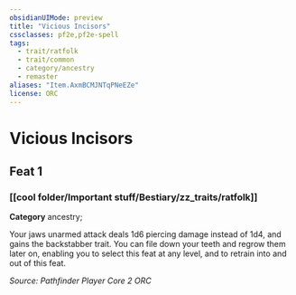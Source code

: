```yaml
---
obsidianUIMode: preview
title: "Vicious Incisors"
cssclasses: pf2e,pf2e-spell
tags:
  - trait/ratfolk
  - trait/common
  - category/ancestry
  - remaster
aliases: "Item.AxmBCMJNTqPNeEZe"
license: ORC
---
```

# Vicious Incisors
## Feat 1
### [[cool folder/Important stuff/Bestiary/zz_traits/ratfolk]]

**Category** ancestry; 




Your jaws unarmed attack deals 1d6 piercing damage instead of 1d4, and gains the backstabber trait. You can file down your teeth and regrow them later on, enabling you to select this feat at any level, and to retrain into and out of this feat.

*Source: Pathfinder Player Core 2*
*ORC*